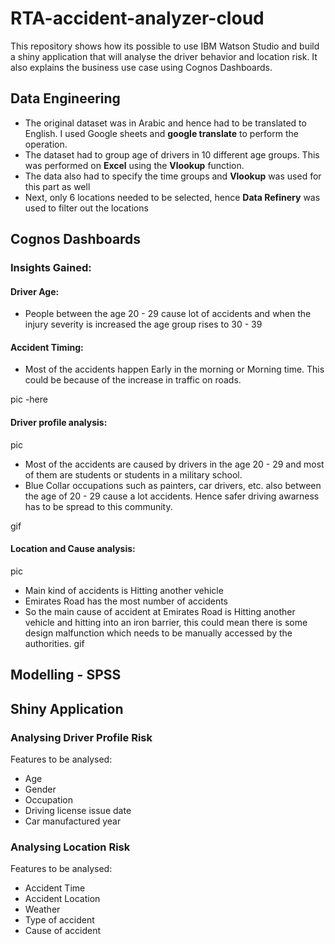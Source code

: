 # RTA-accident-analyzer-cloud
This repository shows how its possible to use IBM Watson Studio and build a shiny application that will analyse the driver behavior and location risk. It also explains the business use case using Cognos Dashboards. 

## Data Engineering 
- The original dataset was in Arabic and hence had to be translated to English. I used Google sheets and <b>google translate</b> to perform the operation. 
- The dataset had to group age of drivers in 10 different age groups. This was performed on <b>Excel</b> using the <b>Vlookup</b> function. 
- The data also had to specify the time groups and <b>Vlookup</b> was used for this part as well 
- Next, only 6 locations needed to be selected, hence <b>Data Refinery</b> was used to filter out the locations

## Cognos Dashboards 
### Insights Gained: 
#### Driver Age: 
- People between the age 20 - 29 cause lot of accidents and when the injury severity is increased the age group rises to 30 - 39 
<pic> 
  
#### Accident Timing: 
- Most of the accidents happen Early in the morning or Morning time. This could be because of the increase in traffic on roads. 

pic -here
  
#### Driver profile analysis: 
pic 
- Most of the accidents are caused by drivers in the age 20 - 29 and most of them are students or students in a military school. 
- Blue Collar occupations such as painters, car drivers, etc. also between the age of 20 - 29 cause a lot accidents. Hence safer driving awarness has to be spread to this community. 

 gif

#### Location and Cause analysis: 
pic
- Main kind of accidents is Hitting another vehicle 
- Emirates Road has the most number of accidents 
- So the main cause of accident at Emirates Road is Hitting another vehicle and hitting into an iron barrier, this could mean there is some design malfunction which needs to be manually accessed by the authorities.
 gif

## Modelling - SPSS 

## Shiny Application 

### Analysing Driver Profile Risk 
Features to be analysed: 
- Age 
- Gender
- Occupation
- Driving license issue date
- Car manufactured year

### Analysing Location Risk
Features to be analysed: 
- Accident Time
- Accident Location 
- Weather
- Type of accident
- Cause of accident
